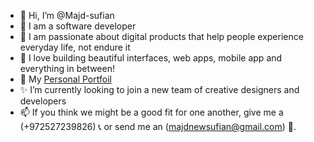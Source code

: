 - 👋 Hi, I’m @Majd-sufian
- 👀 I am a software developer
- 🚀 I am passionate about digital products that help people experience everyday life, not endure it
- 🌱 I love building beautiful interfaces, web apps, mobile app and everything in between! 
- 💼  My [Personal Portfoil](majd-sufyan.site)
- ✨ I’m currently looking to join a new team of creative designers and developers
- 📫 If you think we might be a good fit for one another, give me a (+972527239826) 📞  or send me an (majdnewsufian@gmail.com) 📧.
